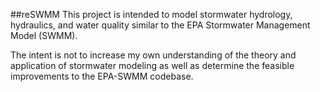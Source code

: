 ##reSWMM
This project is intended to model stormwater hydrology, hydraulics, and water quality similar to the EPA Stormwater Management Model (SWMM).

The intent is not to increase my own understanding of the theory and application of stormwater modeling as well as determine the feasible improvements to the EPA-SWMM codebase.
